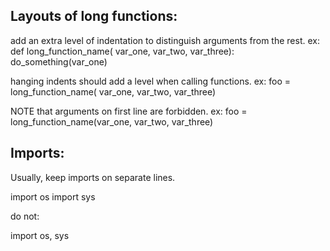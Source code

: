 ## Layouts of long functions:
add an extra level of indentation to distinguish arguments from the rest.
  ex:
  def long_function_name(
          var_one, var_two,
          var_three):
      do_something(var_one)

hanging indents should add a level when calling functions.
  ex:
  foo = long_function_name(
      var_one, var_two,
      var_three)
      
  NOTE that arguments on first line are forbidden.
  ex:
  foo = long_function_name(var_one, var_two,
      var_three)
  
## Imports:
Usually, keep imports on separate lines.

  import os
  import sys
  
  do not:
  
  import os, sys
  
 
